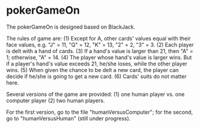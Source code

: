 # pokerGameOn
The pokerGameOn is designed based on BlackJack.

The rules of game are: 
(1) Except for A, other cards' values equal with their face values, e.g. "J" = 11, "Q" = 12, "K" = 13, "2" = 2, "3" = 3.
(2) Each player is delt with a hand of cards. 
(3) If a hand's value is larger than 21, then "A" = 1; otherwise, "A" = 14. 
(4) The player whose hand's value is larger wins. But if a player's hand's value exceeds 21, he/she loses, while the other player wins. 
(5) When given the chance to be delt a new card, the player can decide if he/she is going to get a new card.
(6) Cards' suits do not matter here.

Several versions of the game are provided: (1) one human player vs. one computer player (2) two human players.

For the first version, go to the file "humanVersusComputer"; for the second, go to "humanVersusHuman" (still under progress).
